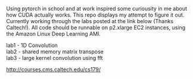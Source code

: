 Using pytorch in school and at work inspired some curiousity in me about how CUDA actually works. This repo displays my attempt to figure it out. Currently working through the labs posted at the link below (Thanks Caltech!). All code should be runnable on p2.xlarge EC2 instances, using the Amazon Linux Deep Learning AMI.

lab1 - 1D Convolution<br/>
lab2 - shared memory matrix transpose<br/>
lab3 - large kernel convolution using fft

http://courses.cms.caltech.edu/cs179/
